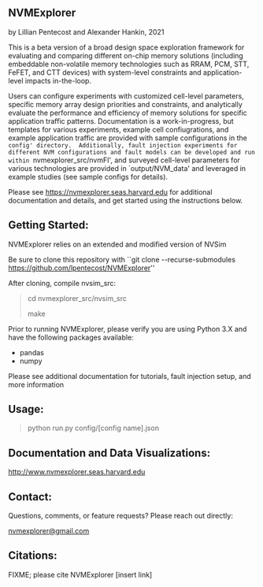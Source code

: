 NVMExplorer
---------------------
by Lillian Pentecost and Alexander Hankin, 2021

This is a beta version of a broad design space exploration framework for evaluating and comparing different on-chip memory solutions (including embeddable non-volatile memory technologies such as RRAM, PCM, STT, FeFET, and CTT devices) with system-level constraints and application-level impacts in-the-loop.

Users can configure experiments with customized cell-level parameters, specific memory array design priorities and constraints, and analytically evaluate the performance and efficiency of memory solutions for specific application traffic patterns.  Documentation is a work-in-progress, but templates for various experiments, example cell confiugrations, and example application traffic are provided with sample configurations in the `config' directory.  Additionally, fault injection experiments for different NVM configurations and fault models can be developed and run within `nvmexplorer_src/nvmFI', and surveyed cell-level parameters for various technologies are provided in `output/NVM_data' and leveraged in example studies (see sample configs for details).

Please see https://nvmexplorer.seas.harvard.edu for additional documentation and details, and get started using the instructions below.


Getting Started:
--------------------

NVMExplorer relies on an extended and modified version of NVSim

Be sure to clone this repository with ``git clone --recurse-submodules https://github.com/lpentecost/NVMExplorer''

After cloning, compile nvsim_src:

> cd nvmexplorer_src/nvsim_src
>
> make

Prior to running NVMExplorer, please verify you are using Python 3.X and have the following packages available:
- pandas
- numpy

Please see additional documentation for tutorials, fault injection setup, and more information

Usage:
---------------------
> python run.py config/[config name].json

Documentation and Data Visualizations:
---------------------
http://www.nvmexplorer.seas.harvard.edu

Contact:
---------------------

Questions, comments, or feature requests?  Please reach out directly:

nvmexplorer@gmail.com


Citations:
---------------------

FIXME; please cite NVMExplorer [insert link]
